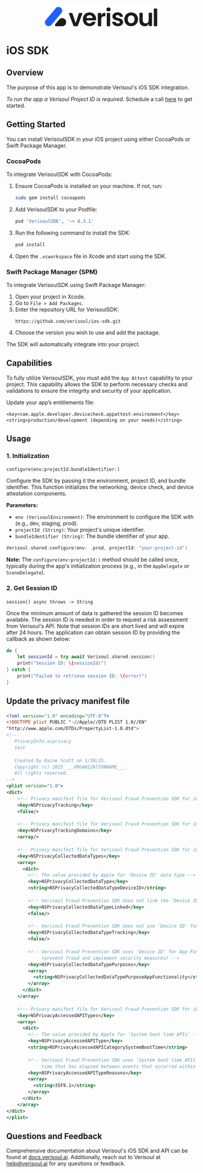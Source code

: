 <p align="center">
<picture>
  <source media="(prefers-color-scheme: dark)" srcset="resources/verisoul-logo-dark.svg">
  <source media="(prefers-color-scheme: light)" srcset="resources/verisoul-logo-light.svg">
  <img src="resources/verisoul-logo-light.svg" alt="Verisoul logo" width="312px" style="visibility:visible;max-width:100%;">
</picture>
</p>

# iOS SDK

## Overview
The purpose of this app is to demonstrate Verisoul's iOS SDK integration.

_To run the app a Verisoul Project ID is required._ Schedule a call [here](https://meetings.hubspot.com/henry-legard) to get started.

## Getting Started

You can install VerisoulSDK in your iOS project using either CocoaPods or Swift Package Manager.

### CocoaPods

To integrate VerisoulSDK with CocoaPods:

1. Ensure CocoaPods is installed on your machine. If not, run:
   ```sh
   sudo gem install cocoapods
   ```
2. Add VerisoulSDK to your Podfile:
   ```ruby
   pod 'VerisoulSDK', '~> 0.3.1'
   ```
3. Run the following command to install the SDK:
   ```sh
   pod install
   ```
4. Open the `.xcworkspace` file in Xcode and start using the SDK.

### Swift Package Manager (SPM)

To integrate VerisoulSDK using Swift Package Manager:

1. Open your project in Xcode.
2. Go to `File > Add Packages`.
3. Enter the repository URL for VerisoulSDK:
   ```url
   https://github.com/verisoul/ios-sdk.git
   ```
4. Choose the version you wish to use and add the package.

The SDK will automatically integrate into your project.

## Capabilities

To fully utilize VerisoulSDK, you must add the `App Attest` capability to your project. This capability allows the SDK to perform necessary checks and validations to ensure the integrity and security of your application.

Update your app’s entitlements file:

```
<key>com.apple.developer.devicecheck.appattest-environment</key>
<string>production/development (depending on your needs)</string>
```


## Usage

### 1. Initialization

`configure(env:projectId:bundleIdentifier:)`

Configure the SDK by passing it the environment, project ID, and bundle identifier. This function initializes the networking, device check, and device attestation components.

**Parameters:**

- `env (VerisoulEnvironment)`: The environment to configure the SDK with (e.g., dev, staging, prod).
- `projectId (String)`: Your project's unique identifier.
- `bundleIdentifier (String)`: The bundle identifier of your app.


```swift
Verisoul.shared.configure(env: .prod, projectId: "your-project-id")
```

**Note:** The `configure(env:projectId:)` method should be called once, typically during the app's initialization process (e.g., in the `AppDelegate` or `SceneDelegate`).

### 2. Get Session ID

`session() async throws -> String`

Once the minimum amount of data is gathered the session ID becomes available. The session ID is needed in order to request a risk assessment from Verisoul's API. Note that session IDs are short lived and will expire after 24 hours. The application can obtain session ID by providing the callback as shown below:


```swift
do {
    let sessionId = try await Verisoul.shared.session()
    print("Session ID: \(sessionId)")
} catch {
    print("Failed to retrieve session ID: \(error)")
}
```

## Update the privacy manifest file

```xml
<?xml version="1.0" encoding="UTF-8"?>
<!DOCTYPE plist PUBLIC "-//Apple//DTD PLIST 1.0//EN"
"http://www.apple.com/DTDs/PropertyList-1.0.dtd">
<!--
   PrivacyInfo.xcprivacy
   test

   Created by Raine Scott on 1/30/25.
   Copyright (c) 2025 ___ORGANIZATIONNAME___.
   All rights reserved.
-->
<plist version="1.0">
<dict>
    <!-- Privacy manifest file for Verisoul Fraud Prevention SDK for iOS -->
    <key>NSPrivacyTracking</key>
    <false/>

    <!-- Privacy manifest file for Verisoul Fraud Prevention SDK for iOS -->
    <key>NSPrivacyTrackingDomains</key>
    <array/>

    <!-- Privacy manifest file for Verisoul Fraud Prevention SDK for iOS -->
    <key>NSPrivacyCollectedDataTypes</key>
    <array>
      <dict>
        <!-- The value provided by Apple for 'Device ID' data type -->
        <key>NSPrivacyCollectedDataType</key>
        <string>NSPrivacyCollectedDataTypeDeviceID</string>

        <!-- Verisoul Fraud Prevention SDK does not link the 'Device ID' with user's identity -->
        <key>NSPrivacyCollectedDataTypeLinked</key>
        <false/>

        <!-- Verisoul Fraud Prevention SDK does not use 'Device ID' for tracking -->
        <key>NSPrivacyCollectedDataTypeTracking</key>
        <false/>

        <!-- Verisoul Fraud Prevention SDK uses 'Device ID' for App Functionality
             (prevent fraud and implement security measures) -->
        <key>NSPrivacyCollectedDataTypePurposes</key>
        <array>
          <string>NSPrivacyCollectedDataTypePurposeAppFunctionality</string>
        </array>
      </dict>
    </array>

    <!-- Privacy manifest file for Verisoul Fraud Prevention SDK for iOS -->
    <key>NSPrivacyAccessedAPITypes</key>
    <array>
      <dict>
        <!-- The value provided by Apple for 'System boot time APIs' -->
        <key>NSPrivacyAccessedAPIType</key>
        <string>NSPrivacyAccessedAPICategorySystemBootTime</string>
        
        <!-- Verisoul Fraud Prevention SDK uses 'System boot time APIs' to measure the amount of
             time that has elapsed between events that occurred within the SDK -->
        <key>NSPrivacyAccessedAPITypeReasons</key>
        <array>
          <string>35F9.1</string>
        </array>
      </dict>
    </array>
</dict>
</plist>

```

## Questions and Feedback
Comprehensive documentation about Verisoul's iOS SDK and API can be found at [docs.verisoul.ai](https://docs.verisoul.ai/). Additionally, reach out to Verisoul at [help@verisoul.ai](mailto:help@verisoul.ai) for any questions or feedback.
